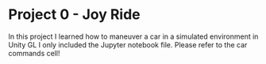 # Project 0 - Joy Ride
In this project I learned how to maneuver a car in a simulated environment in Unity GL
I only included the Jupyter notebook file.  Please refer to the car commands cell!
